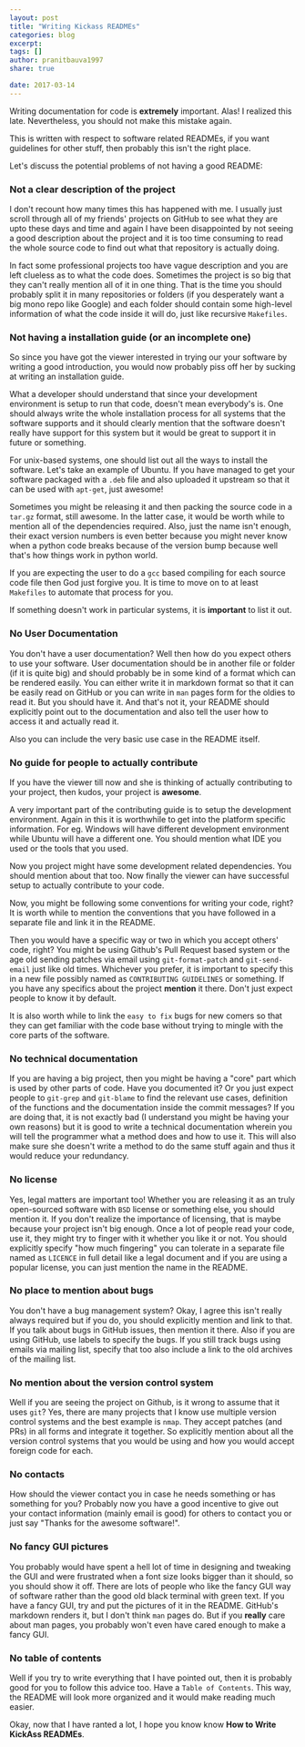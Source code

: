 ```yaml
---
layout: post
title: "Writing Kickass READMEs"
categories: blog
excerpt:
tags: []
author: pranitbauva1997
share: true

date: 2017-03-14
---
```


Writing documentation for code is **extremely** important. Alas! I realized
this late. Nevertheless, you should not make this mistake again.

This is written with respect to software related READMEs, if you want
guidelines for other stuff, then probably this isn't the right place.

Let's discuss the potential problems of not having a good README:

### Not a clear description of the project

I don't recount how many times this has happened with me. I usually
just scroll through all of my friends' projects on GitHub to see what
they are upto these days and time and again I have been disappointed
by not seeing a good description about the project and it is too
time consuming to read the whole source code to find out what that
repository is actually doing.

In fact some professional projects too have vague description and you are
left clueless as to what the code does. Sometimes the project is so
big that they can't really mention all of it in one thing. That is the
time you should probably split it in many repositories or folders
(if you desperately want a big mono repo like Google) and each folder
should contain some high-level information of what the code inside it
will do, just like recursive `Makefiles`.

### Not having a installation guide (or an incomplete one)

So since you have got the viewer interested in trying our your software
by writing a good introduction, you would now probably piss off her
by sucking at writing an installation guide.

What a developer should understand that since your development
environment is setup to run that code, doesn't mean everybody's is.
One should always write the whole installation process for all
systems that the software supports and it should clearly mention that
the software doesn't really have support for this system but it would
be great to support it in future or something.

For unix-based systems, one should list out all the ways to install
the software. Let's take an example of Ubuntu. If you have managed to
get your software packaged with a `.deb` file and also uploaded it
upstream so that it can be used with `apt-get`, just awesome!

Sometimes you might be releasing it and then packing the source code
in a `tar.gz` format, still awesome. In the latter case, it would be
worth while to mention all of the dependencies required. Also, just
the name isn't enough, their exact version numbers is even better
because you might never know when a python code breaks because of the
version bump because well that's how things work in python world.

If you are expecting the user to do a `gcc` based compiling for each
source code file then God just forgive you. It is time to move on to
at least `Makefiles` to automate that process for you.

If something doesn't work in particular systems, it is **important** to
list it out.

### No User Documentation

You don't have a user documentation? Well then how do you expect others
to use your software. User documentation should be in another file
or folder (if it is quite big) and should probably be in some kind of
a format which can be rendered easily. You can either write it in
markdown format so that it can be easily read on GitHub or you can
write in `man` pages form for the oldies to read it. But you should
have it. And that's not it, your README should explicitly point out
to the documentation and also tell the user how to access it and actually
read it.

Also you can include the very basic use case in the README itself.

### No guide for people to actually contribute

If you have the viewer till now and she is thinking of actually
contributing to your project, then kudos, your project is **awesome**.

A very important part of the contributing guide is to setup the
development environment. Again in this it is worthwhile to get
into the platform specific information. For eg. Windows will have
different development environment while Ubuntu will have a different one.
You should mention what IDE you used or the tools that you used.

Now you project might have some development related dependencies.
You should mention about that too. Now finally the viewer can have
successful setup to actually contribute to your code.

Now, you might be following some conventions for writing your code,
right? It is worth while to mention the conventions that you have
followed in a separate file and link it in the README.

Then you would have a specific way or two in which you accept others'
code, right? You might be using Github's Pull Request based system
or the age old sending patches via email using `git-format-patch` and
`git-send-email` just like old times. Whichever you prefer, it is
important to specify this in a new file possibly named as
`CONTRIBUTING GUIDELINES` or something. If you have any specifics
about the project **mention** it there. Don't just expect people to know
it by default.

It is also worth while to link the `easy to fix` bugs for new comers
so that they can get familiar with the code base without trying to
mingle with the core parts of the software.

### No technical documentation

If you are having a big project, then you might be having a "core" part
which is used by other parts of code. Have you documented it? Or you
just expect people to `git-grep` and `git-blame` to find the relevant
use cases, definition of the functions and the documentation inside
the commit messages? If you are doing that, it is not exactly bad (I
understand you might be having your own reasons) but it is good
to write a technical documentation wherein you will tell the programmer
what a method does and how to use it. This will also make sure she
doesn't write a method to do the same stuff again and thus it would
reduce your redundancy.

### No license

Yes, legal matters are important too! Whether you are releasing it
as an truly open-sourced software with `BSD` license or something
else, you should mention it. If you don't realize the importance of
licensing, that is maybe because your project isn't big enough.
Once a lot of people read your code, use it, they might try to finger
with it whether you like it or not. You should explicitly specify
"how much fingering" you can tolerate in a separate file named
as `LICENCE` in full detail like a legal document and if you are using
a popular license, you can just mention the name in the README.

### No place to mention about bugs

You don't have a bug management system? Okay, I agree this isn't really
always required but if you do, you should explicitly mention and link
to that. If you talk about bugs in GitHub issues, then mention it there.
Also if you are using GitHub, use labels to specify the bugs. If you
still track bugs using emails via mailing list, specify that too
also include a link to the old archives of the mailing list.

### No mention about the version control system

Well if you are seeing the project on Github, is it wrong to assume
that it uses `git`? Yes, there are many projects that I know use
multiple version control systems and the best example is `nmap`.
They accept patches (and PRs) in all forms and integrate it together.
So explicitly mention about all the version control systems that you
would be using and how you would accept foreign code for each.

### No contacts

How should the viewer contact you in case he needs something or has
something for you? Probably now you have a good incentive to give out
your contact information (mainly email is good) for others to contact
you or just say "Thanks for the awesome software!".

### No fancy GUI pictures

You probably would have spent a hell lot of time in designing and
tweaking the GUI and were frustrated when a font size looks bigger
than it should, so you should show it off. There are lots of people
who like the fancy GUI way of software rather than the good old
black terminal with green text. If you have a fancy GUI, try and
put the pictures of it in the README. GitHub's markdown renders it, but
I don't think `man` pages do. But if you **really** care about man pages,
you probably won't even have cared enough to make a fancy GUI.

### No table of contents

Well if you try to write everything that I have pointed out, then
it is probably good for you to follow this advice too. Have a `Table
of Contents`. This way, the README will look more organized and it
would make reading much easier.


Okay, now that I have ranted a lot, I hope you know know
**How to Write KickAss READMEs**.
